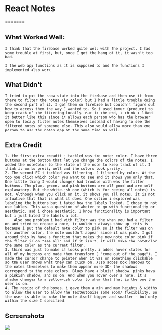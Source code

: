 # React Notes

=======


## What Worked Well:
    I think that the firebase worked quite well with the project. I had some trouble at first, but, once I got the hang of it, it wasn't too bad. 

    I the web app functions as it is supposed to and the functions I implemented also work

## What Didn't
    I tried to put the show state into the firebase and then use it from there to filter the notes (by color) but I had a little trouble doing the second part of it. I got them on firebase but couldn't figure out how to access them the way I wanted to. So i used immur (produce) to keep track of the filtering locally. But in the end, I think I liked it better like this since it allows each person who has the browser open to localy filter notes themselves instead of having to see the filtered notes of someone else. This also would allow more than one person to use the notes app at the same time as well. 

## Extra Credit
    1. the first extra creadit i tackled was the notes color. I have three buttons at the bottom that let you change the colors of the notes. I added the noteColor to the state of the note to keep track of it. I think it works pretty well and the colors look pretty.
    2. The second EC i tackled was filtering. I filtered by color. At the top you click which color you want to see and it shows you only that. One little thing I would change/ had trouble with was the filter buttons. The plue, green, and pink buttons are all good and are self-explanatory. But the white-ish one (which is for seeing all notes) is not. Although when you click on it, it shows you all notes, it is not intuative that that is what it does. One option i explored was labeling the buttons but i hated how the labels looked. I chose to not use lables. This was a question of wheter to go with functionality or aesthetic, and i chose aesthetic. I know functionality is important but i just hated the labels a lot.
        Also one problem i had with filter was the when you had a filter on and tried to create a note, it wouldn't always show up. this is because i put the default note color to pink so if the filter was on for another color, the note wouldn't appear since it was pink. I got around this by have a function that makes the new note color pink if the filter is on "see all" and if it isn't, it will make the noteColor the same color as the current filter. 
    3. third was just to make it looks pretty. i added hover states for all of my buttons and made them transform ( "come out of the page"). I made the cursor change to pointer when it was on something clickable so the user knows what they can click on. Also addes box shadows to the notes themselves to make them appear more 3D- the shadows correspond to the note colors. Blues have a bluish shadow, pinks hava a pinkish shadow, and so on. And when you hover over a note, it's shadow changes to a yellow-ish color to show that that is the one the user is on. 
    4. The resize of the boxes. i gave them a min and max heights & widths to allow the user to allow the TextAutoSize some room/ flexibility. So the user is able to make the note itself bigger and smaller - but only within the size I specified. 

## Screenshots
![](https://i.imgur.com/OXY467m.jpg)
